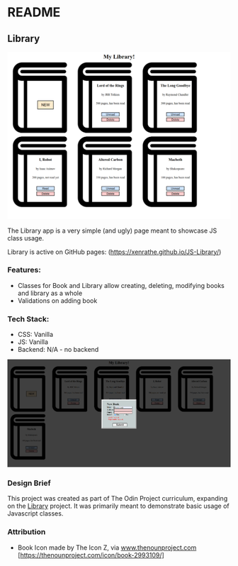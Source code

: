 # README

## Library

![Screenshot of the library page](https://github.com/Xenrathe/JS-Library/blob/main/Library.png?raw=true)

The Library app is a very simple (and ugly) page meant to showcase JS class usage.

Library is active on GitHub pages: (https://xenrathe.github.io/JS-Library/)

### Features:

- Classes for Book and Library allow creating, deleting, modifying books and library as a whole
- Validations on adding book

### Tech Stack:

- CSS: Vanilla
- JS: Vanilla
- Backend: N/A - no backend

![Screenshot of book add form](https://github.com/Xenrathe/JS-Library/blob/main/NewBook.png?raw=true)

### Design Brief

This project was created as part of The Odin Project curriculum, expanding on the <a href="https://www.theodinproject.com/lessons/javascript-library">Library</a> project. It was primarily meant to demonstrate basic usage of Javascript classes.

### Attribution

- Book Icon made by The Icon Z, via www.thenounproject.com [https://thenounproject.com/icon/book-2993109/]
